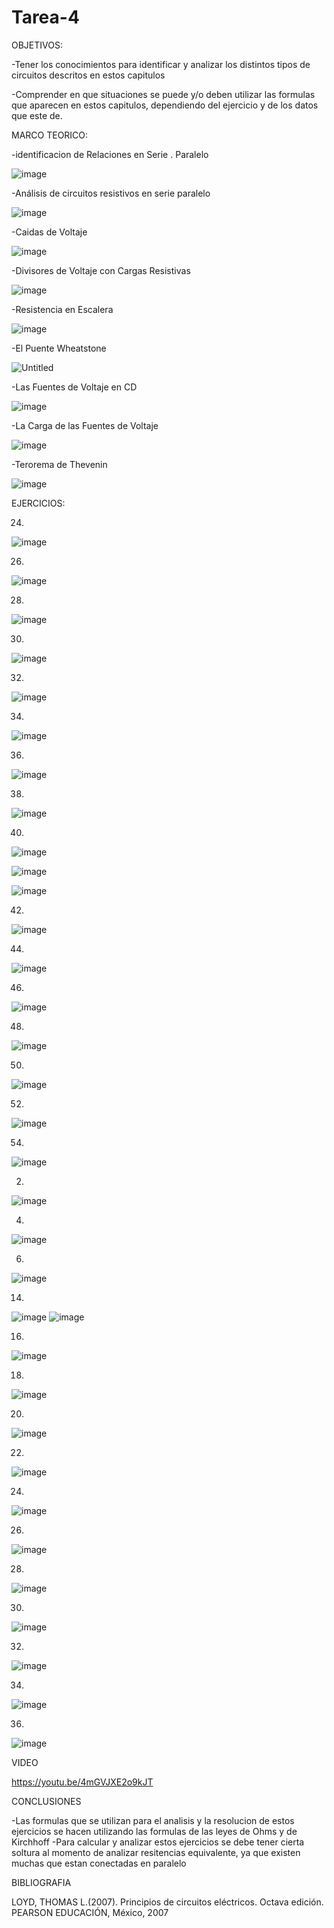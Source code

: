 # Tarea-4

OBJETIVOS: 

-Tener los conocimientos para identificar y analizar los distintos tipos de circuitos descritos en estos capitulos

-Comprender en que situaciones se puede y/o deben utilizar las formulas que aparecen en estos capitulos, dependiendo del ejercicio y de los datos que este de.

MARCO TEORICO:

-identificacion de Relaciones en Serie . Paralelo 

![image](https://user-images.githubusercontent.com/105940407/176689370-9cf6078c-d110-4672-b8bf-e5abeaa788ec.png)

-Análisis de circuitos resistivos en serie paralelo

![image](https://user-images.githubusercontent.com/105940407/176689594-676ab3c7-9925-46f4-9114-ff347d37d24d.png)

-Caidas de Voltaje

![image](https://user-images.githubusercontent.com/105940407/176689761-8a4180f7-f803-404e-9851-c1c776d59cbe.png)

-Divisores de Voltaje con Cargas Resistivas

![image](https://user-images.githubusercontent.com/105940407/176690073-0a2f1880-3864-4fa9-921e-da279b36b5f2.png)

-Resistencia en Escalera

![image](https://user-images.githubusercontent.com/105940407/176690309-050e718b-e0a6-4dd1-9ce8-50352ebb802c.png)

-El Puente Wheatstone

![Untitled](https://user-images.githubusercontent.com/105940407/176690699-e1fcacd6-cb68-408a-bb77-49b6da56b57d.jpg)

-Las Fuentes de Voltaje en CD

![image](https://user-images.githubusercontent.com/105940407/176695856-41e54e0f-3d2a-4c55-867c-ca1485f43cfb.png)

-La Carga de las Fuentes de Voltaje

![image](https://user-images.githubusercontent.com/105940407/176696555-09000dc9-8ecf-44f9-a94d-f0f3c0ac632c.png)

-Terorema de Thevenin

![image](https://user-images.githubusercontent.com/105940407/176697517-d351da22-7fe3-4dae-8c74-b84440c30fe2.png)

EJERCICIOS:

24.
![image](https://user-images.githubusercontent.com/105940407/176725992-98bd4653-fb6d-42f0-b6a6-bc2c342620e8.png)

26.
![image](https://user-images.githubusercontent.com/105940407/176726165-875207dc-8f9e-42c1-821f-7f805091af44.png)

28.
![image](https://user-images.githubusercontent.com/105940407/176726240-9e522fe7-8ac2-4644-8ede-75b00e8d3c72.png)

30.
![image](https://user-images.githubusercontent.com/105940407/176726334-cbb16c3d-e3b0-4152-8d74-67ab21e3e5ba.png)

32.
![image](https://user-images.githubusercontent.com/105940407/176726475-d711a227-40a3-40ce-b2ad-73e4cf79b62d.png)

34.
![image](https://user-images.githubusercontent.com/105940407/176726550-a69e14da-ce3e-4d1b-ab9a-fe685fa8de18.png)

36.
![image](https://user-images.githubusercontent.com/105940407/176726616-7d28d835-78ea-485f-b68e-137da598748c.png)

38.
![image](https://user-images.githubusercontent.com/105940407/176726690-d361abc0-120e-4cfc-b973-9db666b2de05.png)

40.
![image](https://user-images.githubusercontent.com/105940407/176726759-12a4aa41-8839-4081-9667-e2882c59e9cf.png)

![image](https://user-images.githubusercontent.com/105940407/176726779-0e3c1b06-b742-49f5-82ba-fca675adfc5b.png)

![image](https://user-images.githubusercontent.com/105940407/176726805-e2c4d612-11f2-4c0f-bfa2-6c35a077483c.png)

42.
![image](https://user-images.githubusercontent.com/105940407/176726923-2ce26ec0-847c-4d6b-807a-fad34b69c5da.png)


44.
![image](https://user-images.githubusercontent.com/105940407/176727020-8a1299db-f6dd-4664-9b94-14f85f121ca7.png)

46.
![image](https://user-images.githubusercontent.com/105940407/176727359-e5436b30-a9dc-4e24-8d66-e8b7710c4c06.png)


48.
 ![image](https://user-images.githubusercontent.com/105940407/176727406-71df9a88-7022-4c00-8e30-74371cf5f19a.png)

50.
![image](https://user-images.githubusercontent.com/105940407/176727500-fbc60f16-5cca-443e-bb95-6d243aec1a73.png)

52.
![image](https://user-images.githubusercontent.com/105940407/176727577-56eaf346-c307-4b58-879c-bdc1f9646bec.png)

54.
![image](https://user-images.githubusercontent.com/105940407/176727634-a3740231-bc08-46d3-93e8-b06e68b54f64.png)

2.
![image](https://user-images.githubusercontent.com/105940407/176727761-6ded23c1-6f9b-4317-ae32-7eca17f7405e.png)

4.
![image](https://user-images.githubusercontent.com/105940407/176727829-dabf79d9-ad98-4492-9e20-38ddaa7e2c65.png)

6.
![image](https://user-images.githubusercontent.com/105940407/176727988-ac7d6cb0-93ce-4630-a541-b4a174800bdc.png)

14.
![image](https://user-images.githubusercontent.com/105940407/176729345-c9eb3633-9d05-46bb-9400-407cc858bb7c.png)
![image](https://user-images.githubusercontent.com/105940407/176729426-e2cf9973-2b95-41fd-83d2-448853371c62.png)

16.
![image](https://user-images.githubusercontent.com/105940407/176729564-788d86a0-6df4-4451-a851-c4c1d924cf49.png)

18.
![image](https://user-images.githubusercontent.com/105940407/176729795-9a8f372c-e903-4bae-94bb-fbd7d1726dac.png)

20.
![image](https://user-images.githubusercontent.com/105940407/176729868-1a795827-e899-433f-b4b5-6f21b6af432a.png)

22.
![image](https://user-images.githubusercontent.com/105940407/176729922-deb591e1-bb56-45bd-8ac3-a874cf210d17.png)

24.
![image](https://user-images.githubusercontent.com/105940407/176730157-0f2065a3-1f21-43dd-9487-d9967c8bfc3f.png)

26.
![image](https://user-images.githubusercontent.com/105940407/176730208-5773df92-fe4d-4f76-8ef4-7144e06fefa0.png)

28.
![image](https://user-images.githubusercontent.com/105940407/176730376-aa5e1310-afd9-41ee-9a4e-6970d153d506.png)

30.
![image](https://user-images.githubusercontent.com/105940407/176730437-bb42977f-8aa7-455f-afb9-2245d8abbc10.png)

32.
![image](https://user-images.githubusercontent.com/105940407/176730507-7dfd0f54-9fea-444e-82ed-a296773c5bf6.png)

34.
![image](https://user-images.githubusercontent.com/105940407/176730572-52e89839-2dbe-4c5d-b858-6370d660ceea.png)

36.
![image](https://user-images.githubusercontent.com/105940407/176730618-f467ecc2-0500-48b1-9c77-b3c271f4d6df.png)

VIDEO 

https://youtu.be/4mGVJXE2o9kJT

CONCLUSIONES

-Las formulas que se utilizan para el analisis y la resolucion de estos ejercicios se hacen utilizando las formulas de las leyes de Ohms y de Kirchhoff
-Para calcular y analizar estos ejercicios se debe tener cierta soltura al momento de analizar resitencias equivalente, ya que existen muchas que estan conectadas en paralelo 

BIBLIOGRAFIA 

LOYD, THOMAS L.(2007). Principios de circuitos eléctricos. Octava edición. PEARSON EDUCACIÓN, México, 2007



